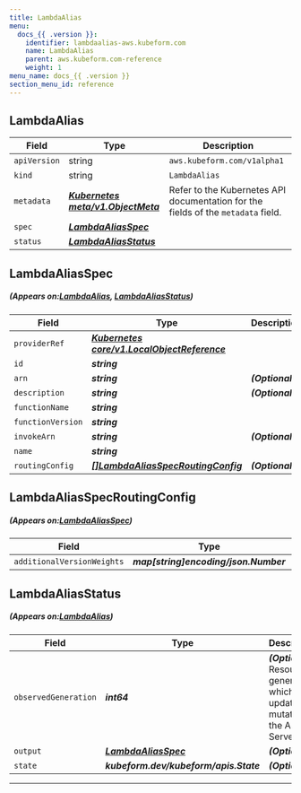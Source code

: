 ```yaml
---
title: LambdaAlias
menu:
  docs_{{ .version }}:
    identifier: lambdaalias-aws.kubeform.com
    name: LambdaAlias
    parent: aws.kubeform.com-reference
    weight: 1
menu_name: docs_{{ .version }}
section_menu_id: reference
---
```


## LambdaAlias
| Field | Type | Description |
| ------ | ----- | ----------- |
| `apiVersion` | string | `aws.kubeform.com/v1alpha1` |
|    `kind` | string | `LambdaAlias` |
| `metadata` | ***[Kubernetes meta/v1.ObjectMeta](https://kubernetes.io/docs/reference/generated/kubernetes-api/v1.13/#objectmeta-v1-meta)***|Refer to the Kubernetes API documentation for the fields of the `metadata` field.|
| `spec` | ***[LambdaAliasSpec](#LambdaAliasSpec)***||
| `status` | ***[LambdaAliasStatus](#LambdaAliasStatus)***||
## LambdaAliasSpec
##### (Appears on:[LambdaAlias](#LambdaAlias), [LambdaAliasStatus](#LambdaAliasStatus))
| Field | Type | Description |
| ------ | ----- | ----------- |
| `providerRef` | ***[Kubernetes core/v1.LocalObjectReference](https://kubernetes.io/docs/reference/generated/kubernetes-api/v1.13/#localobjectreference-v1-core)***||
| `id` | ***string***||
| `arn` | ***string***| ***(Optional)*** |
| `description` | ***string***| ***(Optional)*** |
| `functionName` | ***string***||
| `functionVersion` | ***string***||
| `invokeArn` | ***string***| ***(Optional)*** |
| `name` | ***string***||
| `routingConfig` | ***[[]LambdaAliasSpecRoutingConfig](#LambdaAliasSpecRoutingConfig)***| ***(Optional)*** |
## LambdaAliasSpecRoutingConfig
##### (Appears on:[LambdaAliasSpec](#LambdaAliasSpec))
| Field | Type | Description |
| ------ | ----- | ----------- |
| `additionalVersionWeights` | ***map[string]encoding/json.Number***| ***(Optional)*** |
## LambdaAliasStatus
##### (Appears on:[LambdaAlias](#LambdaAlias))
| Field | Type | Description |
| ------ | ----- | ----------- |
| `observedGeneration` | ***int64***| ***(Optional)*** Resource generation, which is updated on mutation by the API Server.|
| `output` | ***[LambdaAliasSpec](#LambdaAliasSpec)***| ***(Optional)*** |
| `state` | ***kubeform.dev/kubeform/apis.State***| ***(Optional)*** |
---
